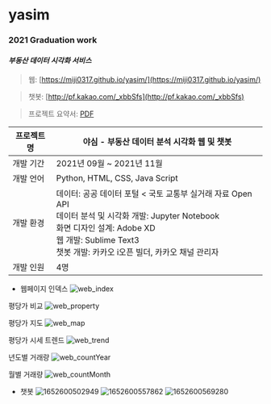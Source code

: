 # yasim
### 2021 Graduation work
#### *부동산 데이터 시각화 서비스*

> 웹: [https://miji0317.github.io/yasim/](https://miji0317.github.io/yasim/)

> 챗봇: [http://pf.kakao.com/_xbbSfs](http://pf.kakao.com/_xbbSfs)

> 프로젝트 요약서: [PDF](https://drive.google.com/file/d/1ppQjdOs-jvPrImOAGkst2_pQXewhwxtG/view?usp=sharing)

| 프로젝트명 | 야심 - 부동산 데이터 분석 시각화 웹 및 챗봇 |
| ------ | ----------------------------------- |
| 개발 기간| 2021년 09월 ~ 2021년 11월 |
| 개발 언어 | Python, HTML, CSS, Java Script |
| 개발 환경 | 데이터: 공공 데이터 포털 < 국토 교통부 실거래 자료 Open API <br> 데이터 분석 및 시각화 개발: Jupyter Notebook <br>  화면 디자인 설계: Adobe XD <br> 웹 개발: Sublime Text3 <br> 챗봇 개발: 카카오 i오픈 빌더, 카카오 채널 관리자 |
| 개발 인원 | 4명 |

- 웹페이지
인덱스
![web_index](https://user-images.githubusercontent.com/73158122/168462212-059f4482-46a6-4148-b11b-b7efbc9f679f.png)

평당가 비교
![web_property](https://user-images.githubusercontent.com/73158122/168462297-5ff91331-8ee3-4136-a2f6-2d8064569ade.png)

평당가 지도
![web_map](https://user-images.githubusercontent.com/73158122/168462302-4af78695-b890-4856-b541-92c3032248af.png)

평당가 시세 트렌드
![web_trend](https://user-images.githubusercontent.com/73158122/168462305-7a4ea8df-a37c-49ff-87aa-7926e7c6a343.png)

년도별 거래량
![web_countYear](https://user-images.githubusercontent.com/73158122/168462386-44ac1e54-6abe-423c-a727-fd1283770e57.png)

월별 거래량
![web_countMonth](https://user-images.githubusercontent.com/73158122/168462308-3c5d2dda-1a2d-452b-bd5b-c7391b56bfe2.png)

- 챗봇
![1652600502949](https://user-images.githubusercontent.com/73158122/168462585-6bd55b71-4a7f-4a45-b105-10afdb7e00d5.jpg)
![1652600557862](https://user-images.githubusercontent.com/73158122/168462586-93a41ead-3068-45dc-8c2d-dfa914fa7883.jpg)
![1652600569280](https://user-images.githubusercontent.com/73158122/168462587-5d2b11b6-7477-4d96-8c7c-99d25a6460d8.jpg)
